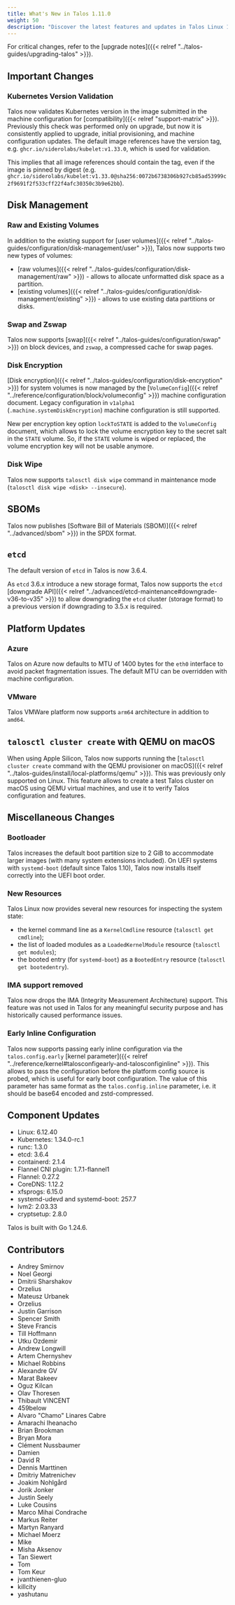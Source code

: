 ```yaml
---
title: What's New in Talos 1.11.0
weight: 50
description: "Discover the latest features and updates in Talos Linux 1.11."
---
```


For critical changes, refer to the [upgrade notes]({{< relref "../talos-guides/upgrading-talos" >}}).

## Important Changes

### Kubernetes Version Validation

Talos now validates Kubernetes version in the image submitted in the machine configuration for [compatibility]({{< relref "support-matrix" >}}).
Previously this check was performed only on upgrade, but now it is consistently applied to upgrade, initial provisioning, and machine configuration updates.
The default image references have the version tag, e.g. `ghcr.io/siderolabs/kubelet:v1.33.0`, which is used for validation.

This implies that all image references should contain the tag, even if the image is pinned by digest (e.g. `ghcr.io/siderolabs/kubelet:v1.33.0@sha256:0072b6738306b927cb85ad53999c2f9691f2f533cff22f4afc30350c3b9e62bb`).

## Disk Management

### Raw and Existing Volumes

In addition to the existing support for [user volumes]({{< relref "../talos-guides/configuration/disk-management/user" >}}), Talos now supports two new types of volumes:

* [raw volumes]({{< relref "../talos-guides/configuration/disk-management/raw" >}}) - allows to allocate unformatted disk space as a partition.
* [existing volumes]({{< relref "../talos-guides/configuration/disk-management/existing" >}}) - allows to use existing data partitions or disks.

### Swap and Zswap

Talos now supports [swap]({{< relref "../talos-guides/configuration/swap" >}}) on block devices, and `zswap`, a compressed cache for swap pages.

### Disk Encryption

[Disk encryption]({{< relref "../talos-guides/configuration/disk-encryption" >}}) for system volumes is now managed by the [`VolumeConfig`]({{< relref "../reference/configuration/block/volumeconfig" >}}) machine configuration document.
Legacy configuration in `v1alpha1` (`.machine.systemDiskEncryption`) machine configuration is still supported.

New per encryption key option `lockToSTATE` is added to the `VolumeConfig` document, which allows to lock the volume encryption key to the secret salt in the `STATE` volume.
So, if the `STATE` volume is wiped or replaced, the volume encryption key will not be usable anymore.

### Disk Wipe

Talos now supports `talosctl disk wipe` command in maintenance mode (`talosctl disk wipe <disk> --insecure`).

## SBOMs

Talos now publishes [Software Bill of Materials (SBOM)]({{< relref "../advanced/sbom" >}}) in the SPDX format.

## `etcd`

The default version of `etcd` in Talos is now 3.6.4.

As `etcd` 3.6.x introduce a new storage format, Talos now supports the `etcd` [downgrade API]({{< relref "../advanced/etcd-maintenance#downgrade-v36-to-v35" >}}) to allow downgrading the `etcd` cluster (storage format) to a previous version
if downgrading to 3.5.x is required.

## Platform Updates

### Azure

Talos on Azure now defaults to MTU of 1400 bytes for the `eth0` interface to avoid packet fragmentation issues.
The default MTU can be overridden with machine configuration.

### VMware

Talos VMWare platform now supports `arm64` architecture in addition to `amd64`.

## `talosctl cluster create` with QEMU on macOS

When using Apple Silicon, Talos now supports running the [`talosctl cluster create` command with the QEMU provisioner on macOS]({{< relref "../talos-guides/install/local-platforms/qemu" >}}).
This was previously only supported on Linux.
This feature allows to create a test Talos cluster on macOS using QEMU virtual machines, and use it to verify Talos configuration and features.

## Miscellaneous Changes

### Bootloader

Talos increases the default boot partition size to 2 GiB to accommodate larger images (with many system extensions included).
On UEFI systems with `systemd-boot` (default since Talos 1.10), Talos now installs itself correctly into the UEFI boot order.

### New Resources

Talos Linux now provides several new resources for inspecting the system state:

* the kernel command line as a `KernelCmdline` resource (`talosctl get cmdline`);
* the list of loaded modules as a `LoadedKernelModule` resource (`talosctl get modules`);
* the booted entry (for `systemd-boot`) as a `BootedEntry` resource (`talosctl get bootedentry`).

### IMA support removed

Talos now drops the IMA (Integrity Measurement Architecture) support.
This feature was not used in Talos for any meaningful security purpose
and has historically caused performance issues.

### Early Inline Configuration

Talos now supports passing early inline configuration via the `talos.config.early` [kernel parameter]({{< relref "../reference/kernel#talosconfigearly-and-talosconfiginline" >}}).
This allows to pass the configuration before the platform config source is probed, which is useful for early boot configuration.
The value of this parameter has same format as the `talos.config.inline` parameter, i.e. it should be base64 encoded and zstd-compressed.

## Component Updates

* Linux: 6.12.40
* Kubernetes: 1.34.0-rc.1
* runc: 1.3.0
* etcd: 3.6.4
* containerd: 2.1.4
* Flannel CNI plugin: 1.7.1-flannel1
* Flannel: 0.27.2
* CoreDNS: 1.12.2
* xfsprogs: 6.15.0
* systemd-udevd and systemd-boot: 257.7
* lvm2: 2.03.33
* cryptsetup: 2.8.0

Talos is built with Go 1.24.6.

## Contributors

* Andrey Smirnov
* Noel Georgi
* Dmitrii Sharshakov
* Orzelius
* Mateusz Urbanek
* Orzelius
* Justin Garrison
* Spencer Smith
* Steve Francis
* Till Hoffmann
* Utku Ozdemir
* Andrew Longwill
* Artem Chernyshev
* Michael Robbins
* Alexandre GV
* Marat Bakeev
* Oguz Kilcan
* Olav Thoresen
* Thibault VINCENT
* 459below
* Alvaro "Chamo" Linares Cabre
* Amarachi Iheanacho
* Brian Brookman
* Bryan Mora
* Clément Nussbaumer
* Damien
* David R
* Dennis Marttinen
* Dmitriy Matrenichev
* Joakim Nohlgård
* Jorik Jonker
* Justin Seely
* Luke Cousins
* Marco Mihai Condrache
* Markus Reiter
* Martyn Ranyard
* Michael Moerz
* Mike
* Misha Aksenov
* Tan Siewert
* Tom
* Tom Keur
* jvanthienen-gluo
* killcity
* yashutanu
